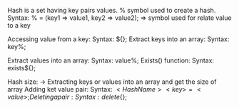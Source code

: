 Hash is a set having key pairs values.
% symbol used to create a hash.
		Syntax:
				%<Hash Name> = (key1 => value1, key2 => value2);
=> symbol used for relate value to a key

Accessing value from a key:
				Syntax:
						$<Hash Name>{<key>};
Extract keys into an array:
					Syntax:
							key%<Hash Name>;

Extract values into an array:
					Syntax:
							value%<Hash Name>;
Exists() function:
		Syntax:
				exists$<Hash Name>{<key>};

Hash size:
		-> Extracting keys or values into an array and get the size of array
Adding ket value pair:
				Syntax:
						$<Hash Name>{<key>} = <value>;
Deleting a pair:
				Syntax:
						delete$<Hash Name>{<key>};
							
